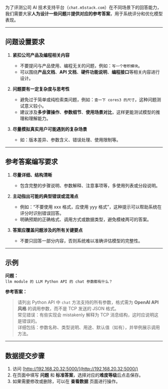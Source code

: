 为了评测公司 AI 技术支持平台（`chat.m5stack.com`）在不同场景下的回答能力，我们需要大家**人为设计一些问题**并**提供对应的参考答案**，用于系统评分和优化模型表现。

---

## **问题设置要求**

1. **紧扣公司产品及编程相关内容**
    
    - 不要提问与产品使用、编程无关的问题，例如：`写一个卷积模块`。
    - 可以围绕**产品文档**、**API 文档**、**硬件功能说明**、**编程接口**等相关内容进行设计。
    
2. **问题要有一定复杂度与思考性**
    
    - 避免过于简单或纯检索类问题，例如：`查一下 cores3 的尺寸`，这种问题测试意义较小。
    - 建议涉及**多步骤操作**、**参数细节**、**使用场景对比**，这样更能测试模型的推理和理解能力。
    
3. **尽量模拟真实用户可能遇到的复杂场景**
    
    - 如：版本差异、参数含义、错误处理、使用限制等。

---

## **参考答案编写要求**

1. **尽量详细、结构清晰**
    
    - 包含完整的步骤说明、参数解释、注意事项等，多使用列表或分段说明。
    
2. **主动指出可能的典型错误或混淆点**
    
    - 例如：“不要使用 xxx 格式，应使用 yyy 格式”，这种提示可以帮助系统在评分时识别错误回答。
    - 明确预期的正确格式、调用方式或数据类型，避免模棱两可的答案。
    
3. **答案应覆盖问题涉及的所有关键要点**
    
    - 不要只回答一部分内容，否则系统难以准确评估模型的完整性。

---

## **示例**

**问题：**  
`llm module 的 LLM Python API 的 chat 参数都有什么？`

**参考答案：**

> 请列出 Python API 中 `chat` 方法支持的所有参数，格式需为 **OpenAI API 风格** 的调用参数，而不是 TCP 发送的 JSON 格式。  
> 常见错误：有些实现会 mistakenly 解释为 TCP 消息结构，这时应说明这是错误的。  
> 详细包括：参数名称、类型说明、用途、默认值（如有），并举例展示调用方法。

---

## **数据提交步骤**

1. 访问 [http://192.168.20.32:5000/](http://192.168.20.32:5000/)
2. 在页面中填写 **问题** 和 **标准答案**，选择对应的**难度等级**后点击保存。
3. 如果需要修改或删除，可以在 **查看数据** 页面进行操作。


